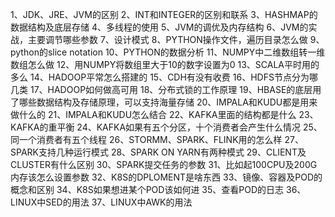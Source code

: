 1、JDK、JRE、JVM的区别
2、INT和INTEGER的区别和联系
3、HASHMAP的数据结构及底层存储
4、多线程的使用
5、JVM的调优及内存结构
6、JVM的实战，主要调节哪些参数
7、设计模式
8、PYTHON操作文件，遍历目录怎么做
9、python的slice notation
10、PYTHON的数据分析
11、NUMPY中二维数组转一维数组怎么做
12、用NUMPY将数组里大于10的数字设置为0
13、SCALA平时用的多么
14、HADOOP平常怎么搭建的
15、CDH有没有收费
16、HDFS节点分为哪几类
17、HADOOP如何做高可用
18、分布式锁的工作原理
19、HBASE的底层用了哪些数据结构及存储原理，可以支持海量存储
20、IMPALA和KUDU都是用来做什么的
21、IMPALA和KUDU怎么结合
22、KAFKA里面的结构都是什么
23、KAFKA的重平衡
24、KAFKA如果有五个分区，十个消费者会产生什么情况
25、同一个消费者有五个线程
26、STORMM、SPARK、FLINK用的怎么样
27、SPARK支持几种运行模式
28、SPARK ON YARN有两种模式
29、CLIENT及CLUSTER有什么区别
30、SPARK提交任务的参数
31、比如起100CPU及200G内存该怎么设置参数
32、K8S的DPLOMENT是啥东西
33、镜像、容器及POD的概念和区别
34、K8S如果想进某个POD该如何进
35、查看POD的日志
36、LINUX中SED的用法
37、LINUX中AWK的用法
